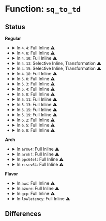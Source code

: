# Function: <code>sq_to_td</code>

## Status
<b>Regular</b>
<ul>
<li>
<details>
<summary>In <code>4.4</code>: Full Inline ⚠️</summary>

**Collision:** Unique Static

**Inline:** Full

**Transformation:** False

**Instances:**

```
In block/blk-throttle.c (ffffffff813d9d76)
Location: block/blk-throttle.c:196
Inline: True
Inline callers:
  - block/blk-throttle.c:throtl_schedule_pending_timer
  - block/blk-throttle.c:throtl_extend_slice
  - block/blk-throttle.c:throtl_start_new_slice
  - block/blk-throttle.c:throtl_start_new_slice_with_credit
  - block/blk-throttle.c:tg_conf_updated
  - block/blk-throttle.c:throtl_pending_timer_fn
  - block/blk-throttle.c:throtl_pending_timer_fn
  - block/blk-throttle.c:throtl_pending_timer_fn
  - block/blk-throttle.c:blk_throtl_bio
```
</details>
</li>
<li>
<details>
<summary>In <code>4.8</code>: Full Inline ⚠️</summary>

**Collision:** Unique Static

**Inline:** Full

**Transformation:** False

**Instances:**

```
In block/blk-throttle.c (ffffffff81421b1d)
Location: block/blk-throttle.c:191
Inline: True
Inline callers:
  - block/blk-throttle.c:blk_throtl_bio
  - block/blk-throttle.c:tg_conf_updated
  - block/blk-throttle.c:throtl_pending_timer_fn
  - block/blk-throttle.c:throtl_pending_timer_fn
  - block/blk-throttle.c:throtl_pending_timer_fn
  - block/blk-throttle.c:throtl_extend_slice
  - block/blk-throttle.c:throtl_start_new_slice
  - block/blk-throttle.c:throtl_start_new_slice_with_credit
  - block/blk-throttle.c:throtl_schedule_pending_timer
```
</details>
</li>
<li>
<details>
<summary>In <code>4.10</code>: Full Inline ⚠️</summary>

**Collision:** Unique Static

**Inline:** Full

**Transformation:** False

**Instances:**

```
In block/blk-throttle.c (ffffffff8143ccc5)
Location: block/blk-throttle.c:191
Inline: True
Inline callers:
  - block/blk-throttle.c:blk_throtl_bio
  - block/blk-throttle.c:tg_conf_updated
  - block/blk-throttle.c:throtl_pending_timer_fn
  - block/blk-throttle.c:throtl_pending_timer_fn
  - block/blk-throttle.c:throtl_pending_timer_fn
  - block/blk-throttle.c:throtl_extend_slice
  - block/blk-throttle.c:throtl_start_new_slice
  - block/blk-throttle.c:throtl_start_new_slice_with_credit
  - block/blk-throttle.c:throtl_schedule_pending_timer
```
</details>
</li>
<li>
<details>
<summary>In <code>4.13</code>: Selective Inline, Transformation ⚠️</summary>

**Collision:** Unique Static

**Inline:** Selective

**Transformation:** True

**Instances:**

```
In block/blk-throttle.c (ffffffff8144bf5a)
Location: block/blk-throttle.c:266
Inline: True
Inline callers:
  - block/blk-throttle.c:blk_throtl_bio
  - block/blk-throttle.c:throtl_upgrade_state
  - block/blk-throttle.c:throtl_tg_is_idle
  - block/blk-throttle.c:tg_conf_updated
  - block/blk-throttle.c:throtl_pending_timer_fn
  - block/blk-throttle.c:throtl_pending_timer_fn
  - block/blk-throttle.c:throtl_pending_timer_fn
  - block/blk-throttle.c:throtl_extend_slice
  - block/blk-throttle.c:throtl_start_new_slice
  - block/blk-throttle.c:throtl_start_new_slice_with_credit
  - block/blk-throttle.c:throtl_schedule_pending_timer
  - block/blk-throttle.c:throtl_schedule_pending_timer
Direct callers:
  - block/blk-throttle.c:blk_throtl_bio
  - block/blk-throttle.c:throtl_upgrade_state
  - block/blk-throttle.c:throtl_tg_is_idle
  - block/blk-throttle.c:tg_conf_updated
  - block/blk-throttle.c:throtl_pending_timer_fn
  - block/blk-throttle.c:throtl_pending_timer_fn
  - block/blk-throttle.c:throtl_pending_timer_fn
  - block/blk-throttle.c:throtl_extend_slice
  - block/blk-throttle.c:throtl_start_new_slice
  - block/blk-throttle.c:throtl_start_new_slice_with_credit
  - block/blk-throttle.c:throtl_schedule_pending_timer
  - block/blk-throttle.c:throtl_schedule_pending_timer
```
**Symbols:**

```
ffffffff81448df0-ffffffff81448e08: sq_to_td.part.19 (STB_LOCAL)
```
</details>
</li>
<li>
<details>
<summary>In <code>4.15</code>: Selective Inline, Transformation ⚠️</summary>

**Collision:** Unique Static

**Inline:** Selective

**Transformation:** True

**Instances:**

```
In block/blk-throttle.c (ffffffff814785ee)
Location: block/blk-throttle.c:267
Inline: True
Inline callers:
  - block/blk-throttle.c:blk_throtl_bio
  - block/blk-throttle.c:blk_throtl_bio
  - block/blk-throttle.c:blk_throtl_bio
  - block/blk-throttle.c:throtl_upgrade_state
  - block/blk-throttle.c:throtl_tg_is_idle
  - block/blk-throttle.c:tg_conf_updated
  - block/blk-throttle.c:tg_conf_updated
  - block/blk-throttle.c:tg_conf_updated
  - block/blk-throttle.c:throtl_pending_timer_fn
  - block/blk-throttle.c:throtl_pending_timer_fn
  - block/blk-throttle.c:throtl_pending_timer_fn
  - block/blk-throttle.c:tg_dispatch_one_bio
  - block/blk-throttle.c:tg_dispatch_one_bio
  - block/blk-throttle.c:tg_may_dispatch
  - block/blk-throttle.c:tg_may_dispatch
  - block/blk-throttle.c:tg_may_dispatch
Direct callers:
  - block/blk-throttle.c:blk_throtl_bio
  - block/blk-throttle.c:blk_throtl_bio
  - block/blk-throttle.c:blk_throtl_bio
  - block/blk-throttle.c:throtl_upgrade_state
  - block/blk-throttle.c:throtl_tg_is_idle
  - block/blk-throttle.c:tg_conf_updated
  - block/blk-throttle.c:tg_conf_updated
  - block/blk-throttle.c:tg_conf_updated
  - block/blk-throttle.c:throtl_pending_timer_fn
  - block/blk-throttle.c:throtl_pending_timer_fn
  - block/blk-throttle.c:throtl_pending_timer_fn
  - block/blk-throttle.c:tg_dispatch_one_bio
  - block/blk-throttle.c:tg_dispatch_one_bio
  - block/blk-throttle.c:tg_may_dispatch
  - block/blk-throttle.c:tg_may_dispatch
  - block/blk-throttle.c:tg_may_dispatch
```
**Symbols:**

```
ffffffff81475810-ffffffff81475828: sq_to_td.part.18 (STB_LOCAL)
```
</details>
</li>
<li>
<details>
<summary>In <code>4.18</code>: Full Inline ⚠️</summary>

**Collision:** Unique Static

**Inline:** Full

**Transformation:** False

**Instances:**

```
In block/blk-throttle.c (ffffffff814acc9a)
Location: block/blk-throttle.c:265
Inline: True
Inline callers:
  - block/blk-throttle.c:blk_throtl_bio
  - block/blk-throttle.c:blk_throtl_bio
  - block/blk-throttle.c:blk_throtl_bio
  - block/blk-throttle.c:throtl_upgrade_state
  - block/blk-throttle.c:throtl_tg_is_idle
  - block/blk-throttle.c:tg_conf_updated
  - block/blk-throttle.c:tg_conf_updated
  - block/blk-throttle.c:tg_conf_updated
  - block/blk-throttle.c:throtl_pending_timer_fn
  - block/blk-throttle.c:throtl_pending_timer_fn
  - block/blk-throttle.c:throtl_pending_timer_fn
  - block/blk-throttle.c:tg_dispatch_one_bio
  - block/blk-throttle.c:tg_may_dispatch
  - block/blk-throttle.c:tg_may_dispatch
  - block/blk-throttle.c:tg_may_dispatch
```
</details>
</li>
<li>
<details>
<summary>In <code>5.0</code>: Full Inline ⚠️</summary>

**Collision:** Unique Static

**Inline:** Full

**Transformation:** False

**Instances:**

```
In block/blk-throttle.c (ffffffff814c703c)
Location: block/blk-throttle.c:264
Inline: True
Inline callers:
  - block/blk-throttle.c:blk_throtl_bio
  - block/blk-throttle.c:blk_throtl_bio
  - block/blk-throttle.c:blk_throtl_bio
  - block/blk-throttle.c:throtl_upgrade_state
  - block/blk-throttle.c:throtl_tg_is_idle
  - block/blk-throttle.c:tg_conf_updated
  - block/blk-throttle.c:tg_conf_updated
  - block/blk-throttle.c:tg_conf_updated
  - block/blk-throttle.c:throtl_pending_timer_fn
  - block/blk-throttle.c:throtl_pending_timer_fn
  - block/blk-throttle.c:throtl_pending_timer_fn
  - block/blk-throttle.c:tg_dispatch_one_bio
  - block/blk-throttle.c:tg_may_dispatch
  - block/blk-throttle.c:tg_may_dispatch
  - block/blk-throttle.c:tg_may_dispatch
```
</details>
</li>
<li>
<details>
<summary>In <code>5.3</code>: Full Inline ⚠️</summary>

**Collision:** Unique Static

**Inline:** Full

**Transformation:** False

**Instances:**

```
In block/blk-throttle.c (ffffffff814f5897)
Location: block/blk-throttle.c:264
Inline: True
Inline callers:
  - block/blk-throttle.c:blk_throtl_bio
  - block/blk-throttle.c:blk_throtl_bio
  - block/blk-throttle.c:blk_throtl_bio
  - block/blk-throttle.c:throtl_upgrade_state
  - block/blk-throttle.c:throtl_tg_is_idle
  - block/blk-throttle.c:tg_conf_updated
  - block/blk-throttle.c:tg_conf_updated
  - block/blk-throttle.c:tg_conf_updated
  - block/blk-throttle.c:throtl_pending_timer_fn
  - block/blk-throttle.c:throtl_pending_timer_fn
  - block/blk-throttle.c:throtl_pending_timer_fn
  - block/blk-throttle.c:tg_dispatch_one_bio
  - block/blk-throttle.c:tg_may_dispatch
  - block/blk-throttle.c:tg_may_dispatch
  - block/blk-throttle.c:tg_may_dispatch
```
</details>
</li>
<li>
<details>
<summary>In <code>5.4</code>: Full Inline ⚠️</summary>

**Collision:** Unique Static

**Inline:** Full

**Transformation:** False

**Instances:**

```
In block/blk-throttle.c (ffffffff8150ef37)
Location: block/blk-throttle.c:264
Inline: True
Inline callers:
  - block/blk-throttle.c:blk_throtl_bio
  - block/blk-throttle.c:blk_throtl_bio
  - block/blk-throttle.c:blk_throtl_bio
  - block/blk-throttle.c:throtl_upgrade_state
  - block/blk-throttle.c:throtl_tg_is_idle
  - block/blk-throttle.c:tg_conf_updated
  - block/blk-throttle.c:tg_conf_updated
  - block/blk-throttle.c:tg_conf_updated
  - block/blk-throttle.c:throtl_pending_timer_fn
  - block/blk-throttle.c:throtl_pending_timer_fn
  - block/blk-throttle.c:throtl_pending_timer_fn
  - block/blk-throttle.c:tg_dispatch_one_bio
  - block/blk-throttle.c:tg_may_dispatch
  - block/blk-throttle.c:tg_may_dispatch
  - block/blk-throttle.c:tg_may_dispatch
```
</details>
</li>
<li>
<details>
<summary>In <code>5.8</code>: Full Inline ⚠️</summary>

**Collision:** Unique Static

**Inline:** Full

**Transformation:** False

**Instances:**

```
In block/blk-throttle.c (ffffffff815701db)
Location: block/blk-throttle.c:268
Inline: True
Inline callers:
  - block/blk-throttle.c:blk_throtl_bio
  - block/blk-throttle.c:throtl_upgrade_state
  - block/blk-throttle.c:throtl_tg_is_idle
  - block/blk-throttle.c:tg_conf_updated
  - block/blk-throttle.c:tg_conf_updated
  - block/blk-throttle.c:tg_conf_updated
  - block/blk-throttle.c:throtl_pending_timer_fn
  - block/blk-throttle.c:throtl_pending_timer_fn
  - block/blk-throttle.c:throtl_pending_timer_fn
  - block/blk-throttle.c:throtl_trim_slice
  - block/blk-throttle.c:throtl_extend_slice
  - block/blk-throttle.c:throtl_start_new_slice_with_credit
  - block/blk-throttle.c:throtl_schedule_pending_timer
  - block/blk-throttle.c:throtl_schedule_pending_timer
```
</details>
</li>
<li>
<details>
<summary>In <code>5.11</code>: Full Inline ⚠️</summary>

**Collision:** Unique Static

**Inline:** Full

**Transformation:** False

**Instances:**

```
In block/blk-throttle.c (ffffffff8158afe1)
Location: block/blk-throttle.c:268
Inline: True
Inline callers:
  - block/blk-throttle.c:blk_throtl_bio
  - block/blk-throttle.c:throtl_downgrade_state
  - block/blk-throttle.c:throtl_upgrade_state
  - block/blk-throttle.c:throtl_tg_is_idle
  - block/blk-throttle.c:tg_conf_updated
  - block/blk-throttle.c:tg_conf_updated
  - block/blk-throttle.c:tg_conf_updated
  - block/blk-throttle.c:throtl_pending_timer_fn
  - block/blk-throttle.c:throtl_pending_timer_fn
  - block/blk-throttle.c:throtl_pending_timer_fn
  - block/blk-throttle.c:throtl_trim_slice
  - block/blk-throttle.c:throtl_extend_slice
  - block/blk-throttle.c:throtl_start_new_slice_with_credit
  - block/blk-throttle.c:throtl_schedule_pending_timer
  - block/blk-throttle.c:throtl_schedule_pending_timer
```
</details>
</li>
<li>
<details>
<summary>In <code>5.13</code>: Full Inline ⚠️</summary>

**Collision:** Unique Static

**Inline:** Full

**Transformation:** False

**Instances:**

```
In block/blk-throttle.c (ffffffff81591c90)
Location: block/blk-throttle.c:268
Inline: True
Inline callers:
  - block/blk-throttle.c:blk_throtl_bio
  - block/blk-throttle.c:blk_throtl_bio
  - block/blk-throttle.c:throtl_upgrade_state
  - block/blk-throttle.c:throtl_tg_is_idle
  - block/blk-throttle.c:tg_conf_updated
  - block/blk-throttle.c:tg_conf_updated
  - block/blk-throttle.c:tg_conf_updated
  - block/blk-throttle.c:throtl_pending_timer_fn
  - block/blk-throttle.c:throtl_pending_timer_fn
  - block/blk-throttle.c:throtl_pending_timer_fn
  - block/blk-throttle.c:throtl_trim_slice
  - block/blk-throttle.c:throtl_extend_slice
  - block/blk-throttle.c:throtl_start_new_slice_with_credit
  - block/blk-throttle.c:throtl_schedule_pending_timer
  - block/blk-throttle.c:throtl_schedule_pending_timer
```
</details>
</li>
<li>
<details>
<summary>In <code>5.15</code>: Full Inline ⚠️</summary>

**Collision:** Unique Static

**Inline:** Full

**Transformation:** False

**Instances:**

```
In block/blk-throttle.c (ffffffff815f8d29)
Location: block/blk-throttle.c:271
Inline: True
Inline callers:
  - block/blk-throttle.c:blk_throtl_bio
  - block/blk-throttle.c:throtl_downgrade_check
  - block/blk-throttle.c:throtl_upgrade_state
  - block/blk-throttle.c:throtl_tg_is_idle
  - block/blk-throttle.c:tg_conf_updated
  - block/blk-throttle.c:tg_conf_updated
  - block/blk-throttle.c:tg_conf_updated
  - block/blk-throttle.c:throtl_pending_timer_fn
  - block/blk-throttle.c:throtl_pending_timer_fn
  - block/blk-throttle.c:throtl_pending_timer_fn
  - block/blk-throttle.c:throtl_trim_slice
  - block/blk-throttle.c:throtl_extend_slice
  - block/blk-throttle.c:throtl_start_new_slice_with_credit
  - block/blk-throttle.c:throtl_schedule_pending_timer
  - block/blk-throttle.c:throtl_schedule_pending_timer
```
</details>
</li>
<li>
<details>
<summary>In <code>5.19</code>: Full Inline ⚠️</summary>

**Collision:** Unique Static

**Inline:** Full

**Transformation:** False

**Instances:**

```
In block/blk-throttle.c (ffffffff816aaca1)
Location: block/blk-throttle.c:119
Inline: True
Inline callers:
  - block/blk-throttle.c:__blk_throtl_bio
  - block/blk-throttle.c:throtl_downgrade_check
  - block/blk-throttle.c:throtl_upgrade_state
  - block/blk-throttle.c:throtl_tg_is_idle
  - block/blk-throttle.c:tg_conf_updated
  - block/blk-throttle.c:tg_conf_updated
  - block/blk-throttle.c:tg_conf_updated
  - block/blk-throttle.c:throtl_pending_timer_fn
  - block/blk-throttle.c:throtl_pending_timer_fn
  - block/blk-throttle.c:throtl_pending_timer_fn
  - block/blk-throttle.c:tg_may_dispatch
  - block/blk-throttle.c:tg_may_dispatch
  - block/blk-throttle.c:throtl_trim_slice
  - block/blk-throttle.c:throtl_start_new_slice_with_credit
  - block/blk-throttle.c:throtl_schedule_pending_timer
  - block/blk-throttle.c:throtl_schedule_pending_timer
```
</details>
</li>
<li>
<details>
<summary>In <code>6.2</code>: Full Inline ⚠️</summary>

**Collision:** Unique Static

**Inline:** Full

**Transformation:** False

**Instances:**

```
In block/blk-throttle.c (ffffffff81769693)
Location: block/blk-throttle.c:119
Inline: True
Inline callers:
  - block/blk-throttle.c:__blk_throtl_bio
  - block/blk-throttle.c:tg_conf_updated
  - block/blk-throttle.c:tg_conf_updated
  - block/blk-throttle.c:tg_conf_updated
  - block/blk-throttle.c:throtl_pending_timer_fn
  - block/blk-throttle.c:throtl_pending_timer_fn
  - block/blk-throttle.c:throtl_pending_timer_fn
  - block/blk-throttle.c:tg_may_dispatch
  - block/blk-throttle.c:tg_may_dispatch
  - block/blk-throttle.c:tg_update_carryover
  - block/blk-throttle.c:throtl_trim_slice
  - block/blk-throttle.c:throtl_start_new_slice_with_credit
  - block/blk-throttle.c:throtl_schedule_pending_timer
  - block/blk-throttle.c:throtl_schedule_pending_timer
```
</details>
</li>
<li>
<details>
<summary>In <code>6.5</code>: Full Inline ⚠️</summary>

**Collision:** Unique Static

**Inline:** Full

**Transformation:** False

**Instances:**

```
In block/blk-throttle.c (ffffffff817a8794)
Location: block/blk-throttle.c:119
Inline: True
Inline callers:
  - block/blk-throttle.c:__blk_throtl_bio
  - block/blk-throttle.c:tg_conf_updated
  - block/blk-throttle.c:tg_conf_updated
  - block/blk-throttle.c:tg_conf_updated
  - block/blk-throttle.c:throtl_pending_timer_fn
  - block/blk-throttle.c:throtl_pending_timer_fn
  - block/blk-throttle.c:throtl_pending_timer_fn
  - block/blk-throttle.c:tg_may_dispatch
  - block/blk-throttle.c:tg_may_dispatch
  - block/blk-throttle.c:tg_update_carryover
  - block/blk-throttle.c:throtl_trim_slice
  - block/blk-throttle.c:throtl_start_new_slice_with_credit
  - block/blk-throttle.c:throtl_schedule_pending_timer
  - block/blk-throttle.c:throtl_schedule_pending_timer
```
</details>
</li>
<li>
<details>
<summary>In <code>6.8</code>: Full Inline ⚠️</summary>

**Collision:** Unique Static

**Inline:** Full

**Transformation:** False

**Instances:**

```
In block/blk-throttle.c (ffffffff817ec501)
Location: block/blk-throttle.c:119
Inline: True
Inline callers:
  - block/blk-throttle.c:__blk_throtl_bio
  - block/blk-throttle.c:tg_conf_updated
  - block/blk-throttle.c:tg_conf_updated
  - block/blk-throttle.c:tg_conf_updated
  - block/blk-throttle.c:throtl_pending_timer_fn
  - block/blk-throttle.c:throtl_pending_timer_fn
  - block/blk-throttle.c:throtl_pending_timer_fn
  - block/blk-throttle.c:tg_may_dispatch
  - block/blk-throttle.c:tg_may_dispatch
  - block/blk-throttle.c:tg_update_carryover
  - block/blk-throttle.c:throtl_trim_slice
  - block/blk-throttle.c:throtl_start_new_slice_with_credit
  - block/blk-throttle.c:throtl_schedule_pending_timer
  - block/blk-throttle.c:throtl_schedule_pending_timer
```
</details>
</li>
</ul>
<b>Arch</b>
<ul>
<li>
<details>
<summary>In <code>arm64</code>: Full Inline ⚠️</summary>

**Collision:** Unique Static

**Inline:** Full

**Transformation:** False

**Instances:**

```
In block/blk-throttle.c (ffff800010612b50)
Location: block/blk-throttle.c:264
Inline: True
Inline callers:
  - block/blk-throttle.c:blk_throtl_bio
  - block/blk-throttle.c:blk_throtl_bio
  - block/blk-throttle.c:blk_throtl_bio
  - block/blk-throttle.c:throtl_upgrade_state
  - block/blk-throttle.c:throtl_tg_is_idle
  - block/blk-throttle.c:tg_conf_updated
  - block/blk-throttle.c:tg_conf_updated
  - block/blk-throttle.c:tg_conf_updated
  - block/blk-throttle.c:throtl_pending_timer_fn
  - block/blk-throttle.c:throtl_pending_timer_fn
  - block/blk-throttle.c:throtl_pending_timer_fn
  - block/blk-throttle.c:tg_dispatch_one_bio
  - block/blk-throttle.c:tg_may_dispatch
  - block/blk-throttle.c:tg_may_dispatch
  - block/blk-throttle.c:tg_may_dispatch
```
</details>
</li>
<li>
<details>
<summary>In <code>armhf</code>: Full Inline ⚠️</summary>

**Collision:** Unique Static

**Inline:** Full

**Transformation:** False

**Instances:**

```
In block/blk-throttle.c (c07bd558)
Location: block/blk-throttle.c:264
Inline: True
Inline callers:
  - block/blk-throttle.c:blk_throtl_bio
  - block/blk-throttle.c:blk_throtl_bio
  - block/blk-throttle.c:throtl_downgrade_check
  - block/blk-throttle.c:throtl_upgrade_state
  - block/blk-throttle.c:throtl_tg_is_idle
  - block/blk-throttle.c:tg_conf_updated
  - block/blk-throttle.c:tg_conf_updated
  - block/blk-throttle.c:tg_conf_updated
  - block/blk-throttle.c:throtl_pending_timer_fn
  - block/blk-throttle.c:throtl_pending_timer_fn
  - block/blk-throttle.c:throtl_pending_timer_fn
  - block/blk-throttle.c:tg_dispatch_one_bio
  - block/blk-throttle.c:tg_may_dispatch
  - block/blk-throttle.c:tg_may_dispatch
  - block/blk-throttle.c:tg_may_dispatch
```
</details>
</li>
<li>
<details>
<summary>In <code>ppc64el</code>: Full Inline ⚠️</summary>

**Collision:** Unique Static

**Inline:** Full

**Transformation:** False

**Instances:**

```
In block/blk-throttle.c (c0000000007b10f4)
Location: block/blk-throttle.c:264
Inline: True
Inline callers:
  - block/blk-throttle.c:blk_throtl_bio
  - block/blk-throttle.c:blk_throtl_bio
  - block/blk-throttle.c:blk_throtl_bio
  - block/blk-throttle.c:throtl_upgrade_state
  - block/blk-throttle.c:throtl_tg_is_idle
  - block/blk-throttle.c:tg_conf_updated
  - block/blk-throttle.c:tg_conf_updated
  - block/blk-throttle.c:tg_conf_updated
  - block/blk-throttle.c:throtl_pending_timer_fn
  - block/blk-throttle.c:throtl_pending_timer_fn
  - block/blk-throttle.c:throtl_pending_timer_fn
  - block/blk-throttle.c:tg_dispatch_one_bio
  - block/blk-throttle.c:tg_may_dispatch
  - block/blk-throttle.c:tg_may_dispatch
  - block/blk-throttle.c:tg_may_dispatch
```
</details>
</li>
<li>
<details>
<summary>In <code>riscv64</code>: Full Inline ⚠️</summary>

**Collision:** Unique Static

**Inline:** Full

**Transformation:** False

**Instances:**

```
In block/blk-throttle.c (ffffffe00044a13a)
Location: block/blk-throttle.c:264
Inline: True
Inline callers:
  - block/blk-throttle.c:blk_throtl_bio
  - block/blk-throttle.c:blk_throtl_bio
  - block/blk-throttle.c:blk_throtl_bio
  - block/blk-throttle.c:throtl_upgrade_state
  - block/blk-throttle.c:throtl_tg_is_idle
  - block/blk-throttle.c:tg_conf_updated
  - block/blk-throttle.c:tg_conf_updated
  - block/blk-throttle.c:tg_conf_updated
  - block/blk-throttle.c:throtl_pending_timer_fn
  - block/blk-throttle.c:throtl_pending_timer_fn
  - block/blk-throttle.c:throtl_pending_timer_fn
  - block/blk-throttle.c:tg_dispatch_one_bio
  - block/blk-throttle.c:tg_may_dispatch
  - block/blk-throttle.c:tg_may_dispatch
  - block/blk-throttle.c:tg_may_dispatch
```
</details>
</li>
</ul>
<b>Flavor</b>
<ul>
<li>
<details>
<summary>In <code>aws</code>: Full Inline ⚠️</summary>

**Collision:** Unique Static

**Inline:** Full

**Transformation:** False

**Instances:**

```
In block/blk-throttle.c (ffffffff81507517)
Location: block/blk-throttle.c:264
Inline: True
Inline callers:
  - block/blk-throttle.c:blk_throtl_bio
  - block/blk-throttle.c:blk_throtl_bio
  - block/blk-throttle.c:blk_throtl_bio
  - block/blk-throttle.c:throtl_upgrade_state
  - block/blk-throttle.c:throtl_tg_is_idle
  - block/blk-throttle.c:tg_conf_updated
  - block/blk-throttle.c:tg_conf_updated
  - block/blk-throttle.c:tg_conf_updated
  - block/blk-throttle.c:throtl_pending_timer_fn
  - block/blk-throttle.c:throtl_pending_timer_fn
  - block/blk-throttle.c:throtl_pending_timer_fn
  - block/blk-throttle.c:tg_dispatch_one_bio
  - block/blk-throttle.c:tg_may_dispatch
  - block/blk-throttle.c:tg_may_dispatch
  - block/blk-throttle.c:tg_may_dispatch
```
</details>
</li>
<li>
<details>
<summary>In <code>azure</code>: Full Inline ⚠️</summary>

**Collision:** Unique Static

**Inline:** Full

**Transformation:** False

**Instances:**

```
In block/blk-throttle.c (ffffffff814f79d1)
Location: block/blk-throttle.c:264
Inline: True
Inline callers:
  - block/blk-throttle.c:blk_throtl_bio
  - block/blk-throttle.c:blk_throtl_bio
  - block/blk-throttle.c:blk_throtl_bio
  - block/blk-throttle.c:throtl_upgrade_state
  - block/blk-throttle.c:throtl_tg_is_idle
  - block/blk-throttle.c:tg_conf_updated
  - block/blk-throttle.c:tg_conf_updated
  - block/blk-throttle.c:tg_conf_updated
  - block/blk-throttle.c:throtl_pending_timer_fn
  - block/blk-throttle.c:throtl_pending_timer_fn
  - block/blk-throttle.c:throtl_pending_timer_fn
  - block/blk-throttle.c:tg_dispatch_one_bio
  - block/blk-throttle.c:tg_may_dispatch
  - block/blk-throttle.c:tg_may_dispatch
  - block/blk-throttle.c:tg_may_dispatch
```
</details>
</li>
<li>
<details>
<summary>In <code>gcp</code>: Full Inline ⚠️</summary>

**Collision:** Unique Static

**Inline:** Full

**Transformation:** False

**Instances:**

```
In block/blk-throttle.c (ffffffff815035a7)
Location: block/blk-throttle.c:264
Inline: True
Inline callers:
  - block/blk-throttle.c:blk_throtl_bio
  - block/blk-throttle.c:blk_throtl_bio
  - block/blk-throttle.c:blk_throtl_bio
  - block/blk-throttle.c:throtl_upgrade_state
  - block/blk-throttle.c:throtl_tg_is_idle
  - block/blk-throttle.c:tg_conf_updated
  - block/blk-throttle.c:tg_conf_updated
  - block/blk-throttle.c:tg_conf_updated
  - block/blk-throttle.c:throtl_pending_timer_fn
  - block/blk-throttle.c:throtl_pending_timer_fn
  - block/blk-throttle.c:throtl_pending_timer_fn
  - block/blk-throttle.c:tg_dispatch_one_bio
  - block/blk-throttle.c:tg_may_dispatch
  - block/blk-throttle.c:tg_may_dispatch
  - block/blk-throttle.c:tg_may_dispatch
```
</details>
</li>
<li>
<details>
<summary>In <code>lowlatency</code>: Full Inline ⚠️</summary>

**Collision:** Unique Static

**Inline:** Full

**Transformation:** False

**Instances:**

```
In block/blk-throttle.c (ffffffff8151cab1)
Location: block/blk-throttle.c:264
Inline: True
Inline callers:
  - block/blk-throttle.c:blk_throtl_bio
  - block/blk-throttle.c:blk_throtl_bio
  - block/blk-throttle.c:blk_throtl_bio
  - block/blk-throttle.c:throtl_upgrade_state
  - block/blk-throttle.c:throtl_tg_is_idle
  - block/blk-throttle.c:tg_conf_updated
  - block/blk-throttle.c:tg_conf_updated
  - block/blk-throttle.c:tg_conf_updated
  - block/blk-throttle.c:throtl_pending_timer_fn
  - block/blk-throttle.c:throtl_pending_timer_fn
  - block/blk-throttle.c:throtl_pending_timer_fn
  - block/blk-throttle.c:tg_dispatch_one_bio
  - block/blk-throttle.c:tg_may_dispatch
  - block/blk-throttle.c:tg_may_dispatch
  - block/blk-throttle.c:tg_may_dispatch
```
</details>
</li>
</ul>

## Differences
